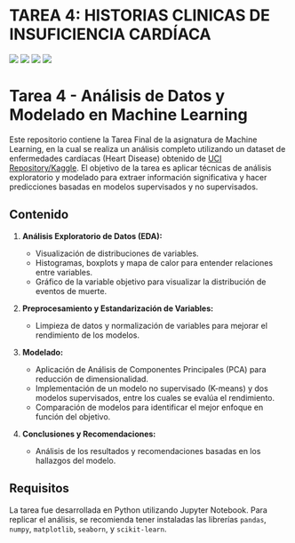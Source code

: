 # TAREA 4: HISTORIAS CLINICAS DE INSUFICIENCIA CARDÍACA

<p align="left">
   <img src="https://img.shields.io/badge/Status-En%20Desarrollo-green?style=plastic">
   <img src="https://img.shields.io/badge/Python-3776AB?style=plastic&logo=python&logoColor=white"/>
   <img src="https://img.shields.io/badge/Jupyter-%23e58f1a.svg?style=plastic&logo=Jupyter&logoColor=white"/>

<img src="./assets/banner-visualizacion-T2.png"/>

# Tarea 4 - Análisis de Datos y Modelado en Machine Learning

Este repositorio contiene la Tarea Final de la asignatura de Machine Learning, en la cual se realiza un análisis completo utilizando un dataset de enfermedades cardíacas (Heart Disease) obtenido de [UCI Repository/Kaggle](https://archive.ics.uci.edu/ml/index.php). El objetivo de la tarea es aplicar técnicas de análisis exploratorio y modelado para extraer información significativa y hacer predicciones basadas en modelos supervisados y no supervisados.

## Contenido

1. **Análisis Exploratorio de Datos (EDA):**
   - Visualización de distribuciones de variables.
   - Histogramas, boxplots y mapa de calor para entender relaciones entre variables.
   - Gráfico de la variable objetivo para visualizar la distribución de eventos de muerte.

2. **Preprocesamiento y Estandarización de Variables:**
   - Limpieza de datos y normalización de variables para mejorar el rendimiento de los modelos.

3. **Modelado:**
   - Aplicación de Análisis de Componentes Principales (PCA) para reducción de dimensionalidad.
   - Implementación de un modelo no supervisado (K-means) y dos modelos supervisados, entre los cuales se evalúa el rendimiento.
   - Comparación de modelos para identificar el mejor enfoque en función del objetivo.

4. **Conclusiones y Recomendaciones:**
   - Análisis de los resultados y recomendaciones basadas en los hallazgos del modelo.

## Requisitos

La tarea fue desarrollada en Python utilizando Jupyter Notebook. Para replicar el análisis, se recomienda tener instaladas las librerías `pandas`, `numpy`, `matplotlib`, `seaborn`, y `scikit-learn`.
